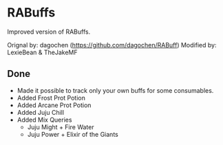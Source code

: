 # RABuffs

Improved version of RABuffs.

Orignal by: dagochen (https://github.com/dagochen/RABuff)
Modified by: LexieBean & TheJakeMF

## Done


* Made it possible to track only your own buffs for some consumables.
* Added Frost Prot Potion
* Added Arcane Prot Potion
* Added Juju Chill
* Added Mix Queries
  * Juju Might + Fire Water
  * Juju Power + Elixir of the Giants
